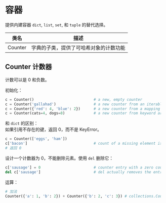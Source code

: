 # 容器
提供内建容器 `dict`, `list`, `set`, 和 `tuple` 的替代选择。  

| 类名 | 描述 |
| --- | --- |
| Counter | 字典的子类，提供了可哈希对象的计数功能 |

## Counter 计数器
计数可以是 0 和负数。  

初始化：  
```py
c = Counter()                           # a new, empty counter
c = Counter('gallahad')                 # a new counter from an iterable
c = Counter({'red': 4, 'blue': 2})      # a new counter from a mapping
c = Counter(cats=4, dogs=8)             # a new counter from keyword args
```

和 `dict` 的区别：  
如果引用不存在的键，返回 0，而不是 KeyError。  
```py
c = Counter(['eggs', 'ham'])
c['bacon']                              # count of a missing element is zero
# 返回 0
```

设计一个计数器为 0，不能删除元素。使用 `del` 删除它：  
```py
c['sausage'] = 0                        # counter entry with a zero count
del c['sausage']                        # del actually removes the entry
```

运算：  
```py
# 加法
Counter({'a': 1, 'b': 2}) + Counter({'b': 2, 'c': 3}) # collections.Counter({'a': 1, 'c': 3, 'b': 4})
```
